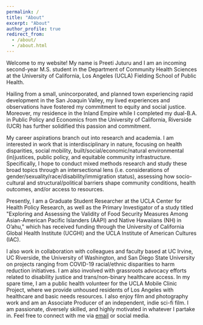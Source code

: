 ```yaml
---
permalink: /
title: "About"
excerpt: "About"
author_profile: true
redirect_from: 
  - /about/
  - /about.html
---
```


Welcome to my website! My name is Preeti Juturu and I am an incoming second-year M.S. student in the Department of Community Health Sciences at the University of California, Los Angeles (UCLA) Fielding School of Public Health. 

Hailing from a small, unincorporated, and planned town experiencing rapid development in the San Joaquin Valley, my lived experiences and observations have fostered my commitment to equity and social justice. Moreover, my residence in the Inland Empire while I completed my dual-B.A. in Public Policy and Economics from the University of California, Riverside (UCR) has further solidified this passion and commitment. 

My career aspirations branch out into research and academia. I am interested in work that is interdisciplinary in nature, focusing on health disparities, social mobility, built/social/economic/natural environmental (in)justices, public policy, and equitable community infrastructure. Specifically, I hope to conduct mixed methods research and study these broad topics through an intersectional lens (i.e. considerations of gender/sexuality/race/disability/immigration status), assessing how socio-cultural and structural/political barriers shape community conditions, health outcomes, and/or access to resources. 

Presently, I am a Graduate Student Researcher at the UCLA Center for Health Policy Research, as well as the Primary Investigator of a study titled "Exploring and Assessing the Validity of Food Security Measures Among Asian-American Pacific Islanders (AAPI) and Native Hawaiians (NH) in O’ahu," which has received funding through the University of California Global Health Institute (UCGHI) and the UCLA Institute of American Cultures (IAC).

I also work in collaboration with colleagues and faculty based at UC Irvine, UC Riverside, the University of Washington, and San Diego State University on projects ranging from COVID-19 racial/ethnic disparities to harm reduction initiatives. I am also involved with grassroots advocacy efforts related to disability justice and trans/non-binary healthcare access. In my spare time, I am a public health volunteer for the UCLA Mobile Clinic Project, where we provide unhoused residents of Los Angeles with healthcare and basic needs resources. I also enjoy film and photography work and am an Associate Producer of an independent, indie sci-fi film. I am passionate, diversely skilled, and highly motivated in whatever I partake in. Feel free to connect with me via [email](mailto:pjuturu@g.ucla.edu) or social media. 
